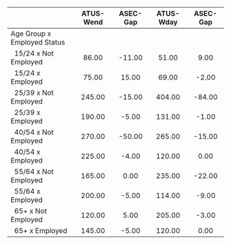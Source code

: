 
|                      |    ATUS-Wend |     ASEC-Gap |    ATUS-Wday |     ASEC-Gap |
| -------------------- | :----------: | :----------: | :----------: | :----------: |
| Age Group x Employed Status |              |              |              |              |
| &nbsp;&nbsp;15/24 x Not Employed |        86.00 |       -11.00 |        51.00 |         9.00 |
| &nbsp;&nbsp;15/24 x Employed |        75.00 |        15.00 |        69.00 |        -2.00 |
| &nbsp;&nbsp;25/39 x Not Employed |       245.00 |       -15.00 |       404.00 |       -84.00 |
| &nbsp;&nbsp;25/39 x Employed |       190.00 |        -5.00 |       131.00 |        -1.00 |
| &nbsp;&nbsp;40/54 x Not Employed |       270.00 |       -50.00 |       265.00 |       -15.00 |
| &nbsp;&nbsp;40/54 x Employed |       225.00 |        -4.00 |       120.00 |         0.00 |
| &nbsp;&nbsp;55/64 x Not Employed |       165.00 |         0.00 |       235.00 |       -22.00 |
| &nbsp;&nbsp;55/64 x Employed |       200.00 |        -5.00 |       114.00 |        -9.00 |
| &nbsp;&nbsp;65+ x Not Employed |       120.00 |         5.00 |       205.00 |        -3.00 |
| &nbsp;&nbsp;65+ x Employed |       145.00 |        -5.00 |       120.00 |         0.00 |

